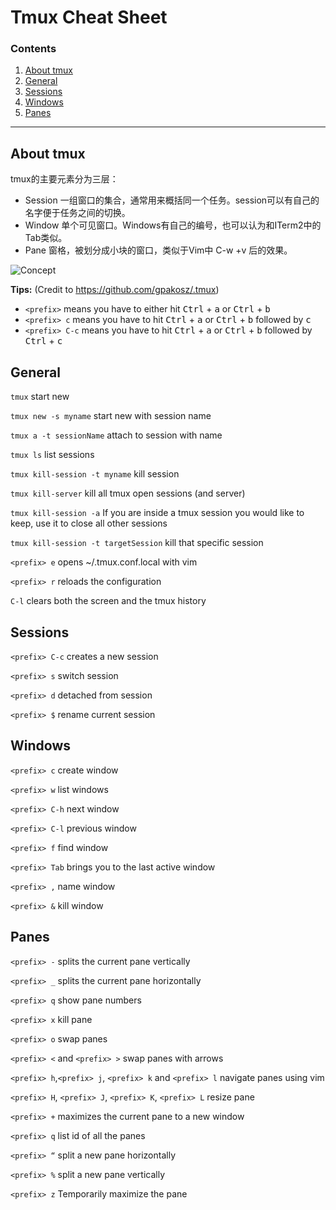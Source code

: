 # Tmux Cheat Sheet

### Contents
1. [About tmux](#about-tmux)
2. [General](#general) 
3. [Sessions](#sessions)
4. [Windows](#windows)
5. [Panes](#panes)



---
## About tmux

tmux的主要元素分为三层：

- Session 一组窗口的集合，通常用来概括同一个任务。session可以有自己的名字便于任务之间的切换。
- Window 单个可见窗口。Windows有自己的编号，也可以认为和ITerm2中的Tab类似。
- Pane 窗格，被划分成小块的窗口，类似于Vim中 C-w +v 后的效果。

![Concept](images/concept.jpg)

**Tips:**  (Credit to https://github.com/gpakosz/.tmux)
  - `<prefix>` means you have to either hit <kbd>Ctrl</kbd> + <kbd>a</kbd> or <kbd>Ctrl</kbd> + <kbd>b</kbd>
  - `<prefix> c` means you have to hit <kbd>Ctrl</kbd> + <kbd>a</kbd> or <kbd>Ctrl</kbd> + <kbd>b</kbd> followed by <kbd>c</kbd>
  - `<prefix> C-c` means you have to hit <kbd>Ctrl</kbd> + <kbd>a</kbd> or <kbd>Ctrl</kbd> + <kbd>b</kbd> followed by <kbd>Ctrl</kbd> + <kbd>c</kbd>


## General

```tmux``` start new 

```tmux new -s myname``` start new with session name

```tmux a -t sessionName``` attach to session with name

```tmux ls``` list sessions

```tmux kill-session -t myname``` kill session

```tmux kill-server```  kill all tmux open sessions (and server)

```tmux kill-session -a``` If you are inside a tmux session you would like to keep, use it to close all other sessions

```tmux kill-session -t targetSession``` kill that specific session

```<prefix> e``` opens ~/.tmux.conf.local with vim

```<prefix> r``` reloads the configuration

```C-l``` clears both the screen and the tmux history




## Sessions


```<prefix> C-c``` creates a new session

```<prefix> s``` switch session

```<prefix> d``` detached from session

```<prefix> $``` rename current session

## Windows

```<prefix> c``` create window

```<prefix> w```  list windows

```<prefix> C-h```  next window

```<prefix> C-l```  previous window

```<prefix> f```  find window

```<prefix> Tab``` brings you to the last active window

```<prefix> ,```  name window

```<prefix> &```  kill window

## Panes

```<prefix> -``` splits the current pane vertically

```<prefix> _``` splits the current pane horizontally

```<prefix> q```  show pane numbers

```<prefix> x```  kill pane

```<prefix> o```  swap panes

```<prefix> <``` and ```<prefix> >``` swap panes with arrows

```<prefix> h```,```<prefix> j```, ```<prefix> k``` and ```<prefix> l``` navigate panes using vim

```<prefix> H```, ```<prefix> J```, ```<prefix> K```, ```<prefix> L```  resize pane

```<prefix> +``` maximizes the current pane to a new window

```<prefix> q``` list id of  all the panes

```<prefix> “``` split a new pane horizontally

```<prefix> %``` split a new pane vertically

```<prefix> z``` Temporarily maximize the pane 

